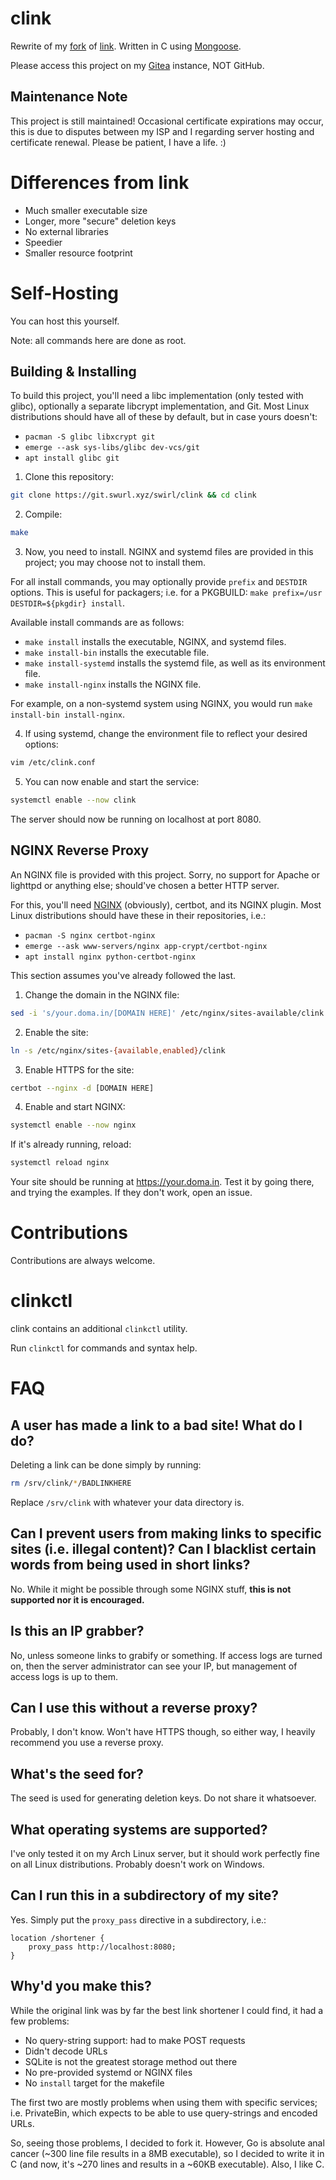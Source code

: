 # clink

Rewrite of my [fork](https://git.swurl.xyz/swirl/link) of [link](https://fsh.ee). Written in C using [Mongoose](https://cesanta.com).

Please access this project on my [Gitea](https://git.swurl.xyz/swirl/clink) instance, NOT GitHub.

## Maintenance Note
This project is still maintained! Occasional certificate expirations may occur, this is due to disputes between my ISP and I regarding server hosting and certificate renewal. Please be patient, I have a life. :)

# Differences from link
- Much smaller executable size
- Longer, more "secure" deletion keys
- No external libraries
- Speedier
- Smaller resource footprint

# Self-Hosting
You can host this yourself.

Note: all commands here are done as root.

## Building & Installing
To build this project, you'll need a libc implementation (only tested with glibc), optionally a separate libcrypt implementation, and Git. Most Linux distributions should have all of these by default, but in case yours doesn't:
- `pacman -S glibc libxcrypt git`
- `emerge --ask sys-libs/glibc dev-vcs/git`
- `apt install glibc git`

1. Clone this repository:

```bash
git clone https://git.swurl.xyz/swirl/clink && cd clink
```

2. Compile:
```bash
make
```

3. Now, you need to install. NGINX and systemd files are provided in this project; you may choose not to install them.

For all install commands, you may optionally provide `prefix` and `DESTDIR` options. This is useful for packagers; i.e. for a PKGBUILD: `make prefix=/usr DESTDIR=${pkgdir} install`.

Available install commands are as follows:
- `make install` installs the executable, NGINX, and systemd files.
- `make install-bin` installs the executable file.
- `make install-systemd` installs the systemd file, as well as its environment file.
- `make install-nginx` installs the NGINX file.

For example, on a non-systemd system using NGINX, you would run `make install-bin install-nginx`.

4. If using systemd, change the environment file to reflect your desired options:
```bash
vim /etc/clink.conf
```

5. You can now enable and start the service:
```bash
systemctl enable --now clink
```

The server should now be running on localhost at port 8080.

## NGINX Reverse Proxy
An NGINX file is provided with this project. Sorry, no support for Apache or lighttpd or anything else; should've chosen a better HTTP server.

For this, you'll need [NGINX](https://nginx.org/en/download.html) (obviously), certbot, and its NGINX plugin. Most Linux distributions should have these in their repositories, i.e.:
- `pacman -S nginx certbot-nginx`
- `emerge --ask www-servers/nginx app-crypt/certbot-nginx`
- `apt install nginx python-certbot-nginx`

This section assumes you've already followed the last.

1. Change the domain in the NGINX file:
```bash
sed -i 's/your.doma.in/[DOMAIN HERE]' /etc/nginx/sites-available/clink
```

2. Enable the site:
```bash
ln -s /etc/nginx/sites-{available,enabled}/clink
```

3. Enable HTTPS for the site:
```bash
certbot --nginx -d [DOMAIN HERE]
```

4. Enable and start NGINX:
```bash
systemctl enable --now nginx
```

If it's already running, reload:
```bash
systemctl reload nginx
```

Your site should be running at https://your.doma.in. Test it by going there, and trying the examples. If they don't work, open an issue.

# Contributions
Contributions are always welcome.

# clinkctl
clink contains an additional `clinkctl` utility.

Run `clinkctl` for commands and syntax help.

# FAQ
## A user has made a link to a bad site! What do I do?
Deleting a link can be done simply by running:
```bash
rm /srv/clink/*/BADLINKHERE
```

Replace `/srv/clink` with whatever your data directory is.

## Can I prevent users from making links to specific sites (i.e. illegal content)? Can I blacklist certain words from being used in short links?
No. While it might be possible through some NGINX stuff, **this is not supported nor it is encouraged.**

## Is this an IP grabber?
No, unless someone links to grabify or something. If access logs are turned on, then the server administrator can see your IP, but management of access logs is up to them.

## Can I use this without a reverse proxy?
Probably, I don't know. Won't have HTTPS though, so either way, I heavily recommend you use a reverse proxy.

## What's the seed for?
The seed is used for generating deletion keys. Do not share it whatsoever.

## What operating systems are supported?
I've only tested it on my Arch Linux server, but it should work perfectly fine on all Linux distributions. Probably doesn't work on Windows.

## Can I run this in a subdirectory of my site?
Yes. Simply put the `proxy_pass` directive in a subdirectory, i.e.:
```
location /shortener {
    proxy_pass http://localhost:8080;
}
```

## Why'd you make this?
While the original link was by far the best link shortener I could find, it had a few problems:
- No query-string support: had to make POST requests
- Didn't decode URLs
- SQLite is not the greatest storage method out there
- No pre-provided systemd or NGINX files
- No `install` target for the makefile

The first two are mostly problems when using them with specific services; i.e. PrivateBin, which expects to be able to use query-strings and encoded URLs.

So, seeing those problems, I decided to fork it. However, Go is absolute anal cancer (~300 line file results in a 8MB executable), so I decided to write it in C (and now, it's ~270 lines and results in a ~60KB executable). Also, I like C.
